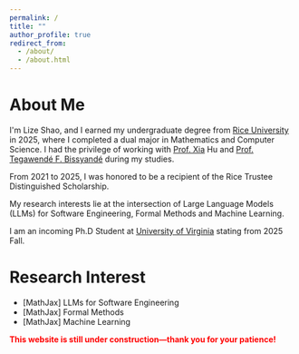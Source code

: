 ```yaml
---
permalink: /
title: ""
author_profile: true
redirect_from: 
  - /about/
  - /about.html
---
```


About Me
======
I'm Lize Shao, and I earned my undergraduate degree from [Rice University](https://www.rice.edu/) in 2025, where I completed a dual major in Mathematics and Computer Science. I had the privilege of working with [Prof. Xia](https://cs.rice.edu/~xh37/index.html) Hu and [Prof. Tegawendé F. Bissyandé](https://bissyande.github.io/) during my studies.

From 2021 to 2025, I was honored to be a recipient of the Rice Trustee Distinguished Scholarship.

My research interests lie at the intersection of Large Language Models (LLMs) for Software Engineering, Formal Methods and Machine Learning.

I am an incoming Ph.D Student at [University of Virginia](https://www.virginia.edu/) stating from 2025 Fall.



Research Interest
======

- [MathJax] LLMs for Software Engineering
- [MathJax] Formal Methods
- [MathJax] Machine Learning


<p style="color:red; font-weight:bold;">This website is still under construction—thank you for your patience!
